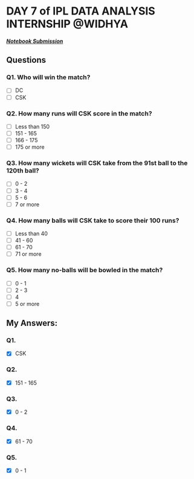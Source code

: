 # DAY 7 of IPL DATA ANALYSIS INTERNSHIP @WIDHYA
##### [Notebook Submission](https://github.com/shashwatk1/IPL_Data_Analysis/blob/main/Day_7_17_October/Day_7.ipynb)
## Questions
### Q1. Who will win the match?
- [ ] DC
- [ ] CSK

### Q2. How many runs will CSK score in the match?
- [ ] Less than 150
- [ ] 151 - 165
- [ ] 166 - 175
- [ ] 175 or more

### Q3. How many wickets will CSK take from the 91st ball to the 120th ball?
- [ ] 0 - 2
- [ ] 3 - 4
- [ ] 5 - 6
- [ ] 7 or more

### Q4. How many balls will CSK take to score their 100 runs?
- [ ] Less than 40
- [ ] 41 - 60
- [ ] 61 - 70
- [ ] 71 or more

### Q5. How many no-balls will be bowled in the match?
- [ ] 0 - 1
- [ ] 2 - 3
- [ ] 4
- [ ] 5 or more

## My Answers:
### Q1.
- [x] CSK
### Q2.
- [x] 151 - 165
### Q3.
- [x] 0 - 2
### Q4.
- [x] 61 - 70
### Q5.
- [x] 0 - 1